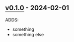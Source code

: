 ## [v0.1.0](https://github.com/jai-python3/job-helper-utils/tree/v0.1.0) - 2024-02-01

ADDS:
- something
- something else
  
